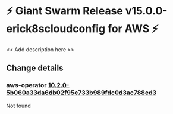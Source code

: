# :zap: Giant Swarm Release v15.0.0-erick8scloudconfig for AWS :zap:

<< Add description here >>

## Change details


### aws-operator [10.2.0-5b060a33da6db02f95e733b989fdc0d3ac788ed3](https://github.com/giantswarm/aws-operator/releases/tag/v10.2.0-5b060a33da6db02f95e733b989fdc0d3ac788ed3)

Not found


